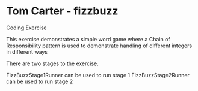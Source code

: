 # Tom Carter - fizzbuzz
Coding Exercise


This exercise demonstrates a simple word game where a
Chain of Responsibility pattern is used to demonstrate
handling of different integers in different ways

There are two stages to the exercise.

FizzBuzzStage1Runner can be used to run stage 1
FizzBuzzStage2Runner can be used to run stage 2
